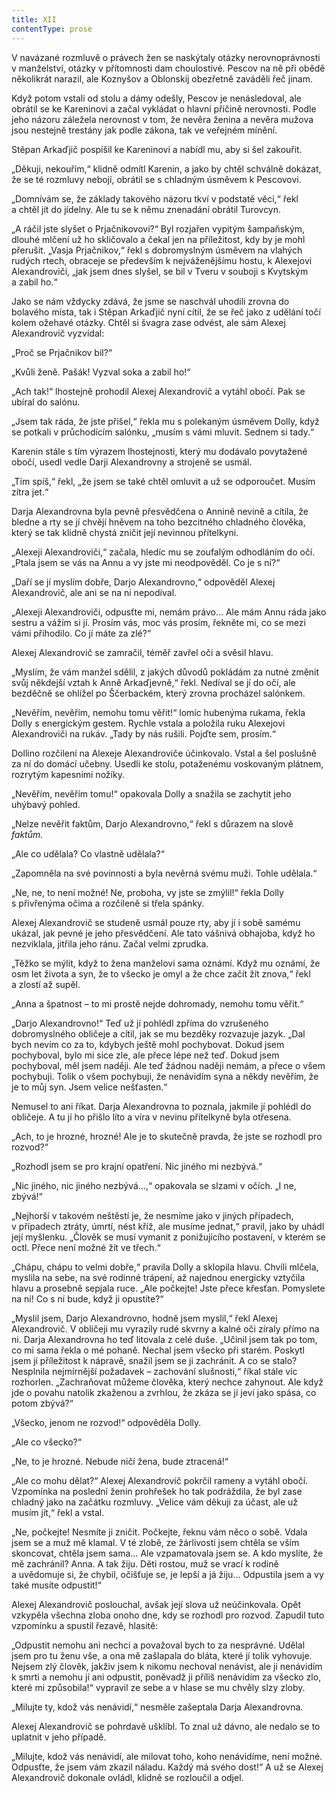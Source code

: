```yaml
---
title: XII
contentType: prose
---
```


V navázané rozmluvě o právech žen se naskýtaly otázky nerovnoprávnosti v manželství, otázky v přítomnosti dam choulostivé. Pescov na ně při obědě několikrát narazil, ale Koznyšov a Oblonskij obezřetně zaváděli řeč jinam.

Když potom vstali od stolu a dámy odešly, Pescov je nenásledoval, ale obrátil se ke Kareninovi a začal vykládat o hlavní příčině nerovnosti. Podle jeho názoru záležela nerovnost v tom, že nevěra ženina a nevěra mužova jsou nestejně trestány jak podle zákona, tak ve veřejném mínění.

Stěpan Arkaďjič pospíšil ke Kareninovi a nabídl mu, aby si šel zakouřit.

„Děkuji, nekouřím,“ klidně odmítl Karenin, a jako by chtěl schválně dokázat, že se té rozmluvy nebojí, obrátil se s chladným úsměvem k Pescovovi.

„Domnívám se, že základy takového názoru tkví v podstatě věci,“ řekl a chtěl jít do jídelny. Ale tu se k němu znenadání obrátil Turovcyn.

„A ráčil jste slyšet o Prjačnikovovi?“ Byl rozjařen vypitým šampaňským, dlouhé mlčení už ho skličovalo a čekal jen na příležitost, kdy by je mohl přerušit. „Vasja Prjačnikov,“ řekl s dobromyslným úsměvem na vlahých rudých rtech, obraceje se především k nejváženějšímu hostu, k Alexejovi Alexandroviči, „jak jsem dnes slyšel, se bil v Tveru v souboji s Kvytským a zabil ho.“

Jako se nám vždycky zdává, že jsme se naschvál uhodili zrovna do bolavého místa, tak i Stěpan Arkaďjič nyní cítil, že se řeč jako z udělání točí kolem ožehavé otázky. Chtěl si švagra zase odvést, ale sám Alexej Alexandrovič vyzvídal:

„Proč se Prjačnikov bil?“

„Kvůli ženě. Pašák! Vyzval soka a zabil ho!“

„Ach tak!“ lhostejně prohodil Alexej Alexandrovič a vytáhl obočí. Pak se ubíral do salónu.

„Jsem tak ráda, že jste přišel,“ řekla mu s polekaným úsměvem Dolly, když se potkali v průchodícím salónku, „musím s vámi mluvit. Sednem si tady.“

Karenin stále s tím výrazem lhostejnosti, který mu dodávalo povytažené obočí, usedl vedle Darji Alexandrovny a strojeně se usmál.

„Tím spíš,“ řekl, „že jsem se také chtěl omluvit a už se odporoučet. Musím zítra jet.“

Darja Alexandrovna byla pevně přesvědčena o Annině nevině a cítila, že bledne a rty se jí chvějí hněvem na toho bezcitného chladného člověka, který se tak klidně chystá zničit její nevinnou přítelkyni.

„Alexeji Alexandroviči,“ začala, hledíc mu se zoufalým odhodláním do očí. „Ptala jsem se vás na Annu a vy jste mi neodpověděl. Co je s ní?“

„Daří se jí myslím dobře, Darjo Alexandrovno,“ odpověděl Alexej Alexandrovič, ale ani se na ni nepodíval.

„Alexeji Alexandroviči, odpusťte mi, nemám právo… Ale mám Annu ráda jako sestru a vážím si jí. Prosím vás, moc vás prosím, řekněte mi, co se mezi vámi přihodilo. Co jí máte za zlé?“

Alexej Alexandrovič se zamračil, téměř zavřel oči a svěsil hlavu.

„Myslím, že vám manžel sdělil, z jakých důvodů pokládám za nutné změnit svůj někdejší vztah k Anně Arkaďjevně,“ řekl. Nedíval se jí do očí, ale bezděčně se ohlížel po Ščerbackém, který zrovna procházel salónkem.

„Nevěřím, nevěřím, nemohu tomu věřit!“ lomíc hubenýma rukama, řekla Dolly s energickým gestem. Rychle vstala a položila ruku Alexejovi Alexandroviči na rukáv. „Tady by nás rušili. Pojďte sem, prosím.“

Dollino rozčilení na Alexeje Alexandroviče účinkovalo. Vstal a šel poslušně za ní do domácí učebny. Usedli ke stolu, potaženému voskovaným plátnem, rozrytým kapesními nožíky.

„Nevěřím, nevěřím tomu!“ opakovala Dolly a snažila se zachytit jeho uhýbavý pohled.

„Nelze nevěřit faktům, Darjo Alexandrovno,“ řekl s důrazem na slově _faktům._

„Ale co udělala? Co vlastně udělala?“

„Zapomněla na své povinnosti a byla nevěrná svému muži. Tohle udělala.“

„Ne, ne, to není možné! Ne, proboha, vy jste se zmýlil!“ řekla Dolly s přivřenýma očima a rozčileně si třela spánky.

Alexej Alexandrovič se studeně usmál pouze rty, aby jí i sobě samému ukázal, jak pevné je jeho přesvědčení. Ale tato vášnivá obhajoba, když ho nezviklala, jitřila jeho ránu. Začal velmi zprudka.

„Těžko se mýlit, když to žena manželovi sama oznámí. Když mu oznámí, že osm let života a syn, že to všecko je omyl a že chce začít žít znova,“ řekl a zlostí až supěl.

„Anna a špatnost – to mi prostě nejde dohromady, nemohu tomu věřit.“

„Darjo Alexandrovno!“ Teď už jí pohlédl zpříma do vzrušeného dobromyslného obličeje a cítil, jak se mu bezděky rozvazuje jazyk. „Dal bych nevím co za to, kdybych ještě mohl pochybovat. Dokud jsem pochyboval, bylo mi sice zle, ale přece lépe než teď. Dokud jsem pochyboval, měl jsem naději. Ale teď žádnou naději nemám, a přece o všem pochybuji. Tolik o všem pochybuji, že nenávidím syna a někdy nevěřím, že je to můj syn. Jsem velice nešťasten.“

Nemusel to ani říkat. Darja Alexandrovna to poznala, jakmile jí pohlédl do obličeje. A tu jí ho přišlo líto a víra v nevinu přítelkyně byla otřesena.

„Ach, to je hrozné, hrozné! Ale je to skutečně pravda, že jste se rozhodl pro rozvod?“

„Rozhodl jsem se pro krajní opatření. Nic jiného mi nezbývá.“

„Nic jiného, nic jiného nezbývá…,“ opakovala se slzami v očích. „I ne, zbývá!“

„Nejhorší v takovém neštěstí je, že nesmíme jako v jiných případech, v případech ztráty, úmrtí, nést kříž, ale musíme jednat,“ pravil, jako by uhádl její myšlenku. „Člověk se musí vymanit z ponižujícího postavení, v kterém se octl. Přece není možné žít ve třech.“

„Chápu, chápu to velmi dobře,“ pravila Dolly a sklopila hlavu. Chvíli mlčela, myslila na sebe, na své rodinné trápení, až najednou energicky vztyčila hlavu a prosebně sepjala ruce. „Ale počkejte! Jste přece křesťan. Pomyslete na ni! Co s ní bude, když ji opustíte?“

„Myslil jsem, Darjo Alexandrovno, hodně jsem myslil,“ řekl Alexej Alexandrovič. V obličeji mu vyrazily rudé skvrny a kalné oči zíraly přímo na ni. Darja Alexandrovna ho teď litovala z celé duše. „Učinil jsem tak po tom, co mi sama řekla o mé pohaně. Nechal jsem všecko při starém. Poskytl jsem jí příležitost k nápravě, snažil jsem se ji zachránit. A co se stalo? Nesplnila nejmírnější požadavek – zachování slušnosti,“ říkal stále víc rozhorlen. „Zachraňovat můžeme člověka, který nechce zahynout. Ale když jde o povahu natolik zkaženou a zvrhlou, že zkáza se jí jeví jako spása, co potom zbývá?“

„Všecko, jenom ne rozvod!“ odpověděla Dolly.

„Ale co všecko?“

„Ne, to je hrozné. Nebude ničí žena, bude ztracená!“

„Ale co mohu dělat?“ Alexej Alexandrovič pokrčil rameny a vy­táhl obočí. Vzpomínka na poslední ženin prohřešek ho tak podráždila, že byl zase chladný jako na začátku rozmluvy. „Velice vám děkuji za účast, ale už musím jít,“ řekl a vstal.

„Ne, počkejte! Nesmíte ji zničit. Počkejte, řeknu vám něco o sobě. Vdala jsem se a muž mě klamal. V té zlobě, ze žárlivosti jsem chtěla se vším skoncovat, chtěla jsem sama… Ale vzpamatovala jsem se. A kdo myslíte, že mě zachránil? Anna. A tak žiju. Děti rostou, muž se vrací k rodině a uvědomuje si, že chybil, očišťuje se, je lepší a já žiju… Odpustila jsem a vy také musíte odpustit!“

Alexej Alexandrovič poslouchal, avšak její slova už neúčinkovala. Opět vzkypěla všechna zloba onoho dne, kdy se rozhodl pro rozvod. Zapudil tuto vzpomínku a spustil řezavě, hlasitě:

„Odpustit nemohu ani nechci a považoval bych to za nesprávné. Udělal jsem pro tu ženu vše, a ona mě zašlapala do bláta, které jí tolik vyhovuje. Nejsem zlý člověk, jakživ jsem k nikomu nechoval nenávist, ale ji nenávidím k smrti a nemohu jí ani odpustit, poněvadž ji příliš nenávidím za všecko zlo, které mi způsobila!“ vypravil ze sebe a v hlase se mu chvěly slzy zloby.

„Milujte ty, kdož vás nenávidí,“ nesměle zašeptala Darja Alexandrovna.

Alexej Alexandrovič se pohrdavě ušklíbl. To znal už dávno, ale nedalo se to uplatnit v jeho případě.

„Milujte, kdož vás nenávidí, ale milovat toho, koho nenávidíme, není možné. Odpusťte, že jsem vám zkazil náladu. Každý má svého dost!“ A už se Alexej Alexandrovič dokonale ovládl, klidně se rozloučil a odjel.
